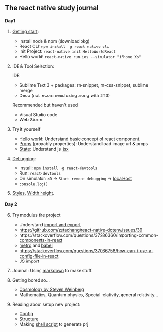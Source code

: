 ## The react native study journal

#### Day1
1. [Getting start](https://facebook.github.io/react-native/docs/getting-started):
	- Install node & npm (download pkg)
	- React CLI: `npm install -g react-native-cli`
	- Init Project: `react-native init HelloWorldReact`
	- Hello world! `react-native run-ios --simulator "iPhone Xs"`

2. IDE & Tool Selection:

	IDE:

	- Sublime Text 3 + packages: rn-snippet, rn-css-snippet, sublime merge
	- Deco (not recommend using along with ST3)

    Recommended but haven't used

	- Visual Studio code
	- Web Storm

3. Try it yourself:

	- [Hello world](https://facebook.github.io/react-native/docs/tutorial):
	Understand basic concept of react component.
	- [Props](https://facebook.github.io/react-native/docs/props) (propably properties):
	Understand load image url & props
	- [State](https://facebook.github.io/react-native/docs/state):
      Understand js, [jsx](https://reactjs.org/docs/introducing-jsx.html)

4. [Debugging](https://facebook.github.io/react-native/docs/debugging):
	- Install: `npm install -g react-devtools`
	- Run: `react-devtools`
	- On simulator: `⌘D` -> `Start remote debugging` -> [localHost](http://localhost:8081/debugger-ui/)
	- `console.log()`

5. [Styles](https://facebook.github.io/react-native/docs/style), [Width height](https://facebook.github.io/react-native/docs/height-and-width).

#### Day 2
6. Try modulus the project:
	- Understand [import and export](https://facebook.github.io/create-react-app/docs/importing-a-component)
	- https://github.com/zetachang/react-native-dotenv/issues/39
	- https://stackoverflow.com/questions/37286360/importing-common-components-in-react
	- [metro](https://facebook.github.io/metro/docs/en/configuration) and [babel](https://babeljs.io/docs/en/config-files)
	- https://stackoverflow.com/questions/37066758/how-can-i-use-a-config-file-in-react
	- [JS import](https://developer.mozilla.org/en-US/docs/Web/JavaScript/Reference/Statements/import)

6. Journal: Using [markdown](https://github.com/adam-p/markdown-here/wiki/Markdown-Cheatsheet) to make stuff.

7.  Getting bored so...
	- [Cosmology by Steven Weinberg](https://google.com/search?q=Cosmology+by+Steven+Weinberg)
	- Mathematics, Quantum physics, Special relativity, general relativity...

8. Reading about setup new project:
	- [Config](https://medium.com/@kelleyannerose/configuring-a-new-react-native-app-171467cd0ed8)
	- [Structure](https://medium.freecodecamp.org/how-to-structure-your-project-and-manage-static-resources-in-react-native-6f4cfc947d92)
	- Making [shell script](Scripts/react-native-init-dirs.sh) to generate prj
